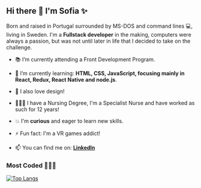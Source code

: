 ## Hi there 👋 I'm Sofia ✨ 

Born and raised in Portugal surrounded by MS-DOS and command lines 💻, living in Sweden. 
I'm a __Fullstack developer__ in the making, computers were always a passion, but was not until later in life that I decided to take on the challenge. 

 - 📚 I’m currently attending a Front Development Program. 
 - 🌱 I’m currently learning: __HTML, CSS, JavaScript, focusing mainly in React, Redux, React Native and node.js__.
 - 🌈 I also love design!
 - 👩🏻‍⚕️ I have a Nursing Degree, I'm a Specialist Nurse and have worked as such for 12 years!
 - 💥 I'm __curious__ and eager to learn new skills.
 - ⚡ Fun fact: I'm a VR games addict!
 
 - 📫 You can find me on: [__LinkedIn__](https://www.linkedin.com/in/sofiavazsousa/)
 
 
 
 ### Most Coded 👩🏻‍💻
 
 [![Top Langs](https://github-readme-stats.vercel.app/api/top-langs/?username=sofiavazs&layout=compact)](https://github.com/sofiavazs/github-readme-stats)


<!--
**sofiavazs/sofiavazs** is a ✨ _special_ ✨ repository because its `README.md` (this file) appears on your GitHub profile.


-->
